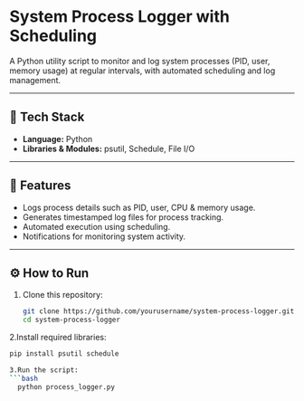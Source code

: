 
# System Process Logger with Scheduling

A Python utility script to monitor and log system processes (PID, user, memory usage) at regular intervals, with automated scheduling and log management.

---

## 🚀 Tech Stack
- **Language:** Python  
- **Libraries & Modules:** psutil, Schedule, File I/O  

---

## 🔑 Features
- Logs process details such as PID, user, CPU & memory usage.  
- Generates timestamped log files for process tracking.  
- Automated execution using scheduling.  
- Notifications for monitoring system activity.  

---

## ⚙️ How to Run
1. Clone this repository:
   ```bash
   git clone https://github.com/yourusername/system-process-logger.git
   cd system-process-logger

2.Install required libraries:
  ```bash
  pip install psutil schedule

3.Run the script:
  ```bash
    python process_logger.py

